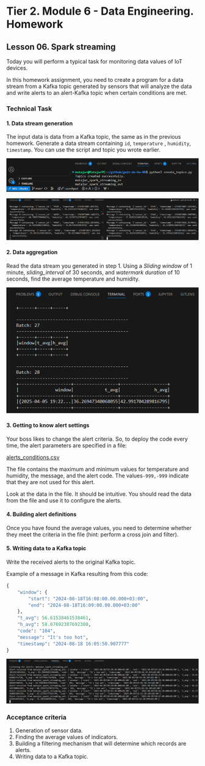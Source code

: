 # Tier 2. Module 6 - Data Engineering. Homework
## Lesson 06. Spark streaming

Today you will perform a typical task for monitoring data values ​​of IoT devices.

In this homework assignment, you need to create a program for a data stream from a Kafka topic generated by sensors that will analyze the data and write alerts to an alert-Kafka topic when certain conditions are met.

### Technical Task

#### 1. Data stream generation

The input data is data from a Kafka topic, the same as in the previous homework. Generate a data stream containing `id`, `temperature` , `humidity`, `timestamp`. You can use the script and topic you wrote earlier.

![New topics](./readme_img/topics.png)

![Sensors data stream](./readme_img/sensors_data_stream.png)

#### 2. Data aggregation

Read the data stream you generated in step 1. Using a *Sliding window* of 1 minute, *sliding_interval* of 30 seconds, and *watermark duration* of 10 seconds, find the average temperature and humidity.

![Aggregated data](./readme_img/aggregated_data.png)

#### 3. Getting to know alert settings

Your boss likes to change the alert criteria. So, to deploy the code every time, the alert parameters are specified in a file:

[alerts_conditions.csv](https://drive.google.com/file/d/1TBrcwoEsPR_7WyPZY7rIyQelB-8NZa3F/view?usp=sharing)

The file contains the maximum and minimum values ​​for temperature and humidity, the message, and the alert code. The values ​`​-999,-999` indicate that they are not used for this alert.

Look at the data in the file. It should be intuitive. You should read the data from the file and use it to configure the alerts.

#### 4. Building alert definitions

Once you have found the average values, you need to determine whether they meet the criteria in the file (hint: perform a cross join and filter).

#### 5. Writing data to a Kafka topic

Write the received alerts to the original Kafka topic.

Example of a message in Kafka resulting from this code:

```Python
{
    "window": {
        "start": "2024-08-18T16:08:00.00.000+03:00",
        "end": "2024-08-18T16:09:00.00.000+03:00"
    },
    "t_avg": 56.61538461538461,
    "h_avg": 58.07692307692308,
    "code": "104",
    "message": "It's too hot",
    "timestamp": "2024-08-18 16:05:50.907777"
}
```

![Alers](./readme_img/alerts.png)

### Acceptance criteria

1. Generation of sensor data.
2. Finding the average values ​​of indicators.
3. Building a filtering mechanism that will determine which records are alerts.
4. Writing data to a Kafka topic.
